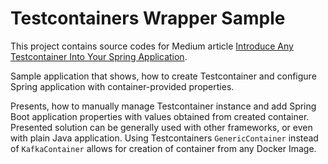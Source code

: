 # Testcontainers Wrapper Sample
This project contains source codes for Medium article [Introduce Any Testcontainer Into Your Spring Application](https://medium.com/vattenfall-tech/introduce-any-testcontainer-into-your-spring-application-d3e21e213baa).

Sample application that shows, how to create Testcontainer and configure Spring application with container-provided properties.

Presents, how to manually manage Testcontainer instance and add Spring Boot application properties with values obtained from created container. Presented solution can be generally used with other frameworks, or even with plain Java application. Using Testcontainers `GenericContainer` instead of `KafkaContainer` allows for creation of container from any Docker Image.
